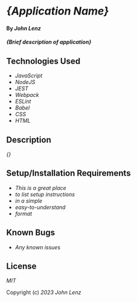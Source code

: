 # _{Application Name}_

#### By _John Lenz_

#### _{Brief description of application}_

## Technologies Used

* _JavaScript_
* _NodeJS_
* _JEST_
* _Webpack_
* _ESLint_
* _Babel_
* _CSS_
* _HTML_

## Description

_{}_

## Setup/Installation Requirements

* _This is a great place_
* _to list setup instructions_
* _in a simple_
* _easy-to-understand_
* _format_


## Known Bugs

* _Any known issues_

## License

_MIT_

Copyright (c) _2023_ _John Lenz_
